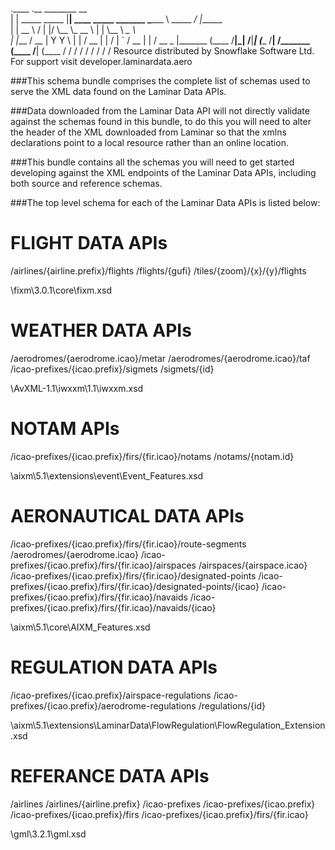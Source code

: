 .____                   .__                      ________          __          
|    |   _____    _____ |__| ____ _____ _______  \______ \ _____ _/  |______   
|    |   \__  \  /     \|  |/    \\__  \\_  __ \  |    |  \\__  \\   __\__  \  
|    |___ / __ \|  Y Y  \  |   |  \/ __ \|  | \/  |    `   \/ __ \|  |  / __ \_
|_______ (____  /__|_|  /__|___|  (____  /__|    /_______  (____  /__| (____  /
        \/    \/      \/        \/     \/                \/     \/          \/ 
	Resource distributed by Snowflake Software Ltd. For support visit developer.laminardata.aero
		
###This schema bundle comprises the complete list of schemas used to serve the XML data found on the Laminar Data APIs.

###Data downloaded from the Laminar Data API will not directly validate against the schemas found in this bundle, 
to do this you will need to alter the header of the XML downloaded from Laminar so that the xmlns declarations point to a local resource rather than an online location.

###This bundle contains all the schemas you will need to get started developing against the XML endpoints of the Laminar Data APIs, including both source and reference schemas.

###The top level schema for each of the Laminar Data APIs is listed below:

FLIGHT DATA APIs
================

/airlines/{airline.prefix}/flights
/flights/{gufi}
/tiles/{zoom}/{x}/{y}/flights

\fixm\3.0.1\core\fixm.xsd

WEATHER DATA APIs
=================

/aerodromes/{aerodrome.icao}/metar
/aerodromes/{aerodrome.icao}/taf
/icao-prefixes/{icao.prefix}/sigmets
/sigmets/{id}

\AvXML-1.1\iwxxm\1.1\iwxxm.xsd

NOTAM APIs
==========

/icao-prefixes/{icao.prefix}/firs/{fir.icao}/notams
/notams/{notam.id}

\aixm\5.1\extensions\event\Event_Features.xsd

AERONAUTICAL DATA APIs
======================

/icao-prefixes/{icao.prefix}/firs/{fir.icao}/route-segments
/aerodromes/{aerodrome.icao}
/icao-prefixes/{icao.prefix}/firs/{fir.icao}/airspaces
/airspaces/{airspace.icao}
/icao-prefixes/{icao.prefix}/firs/{fir.icao}/designated-points
/icao-prefixes/{icao.prefix}/firs/{fir.icao}/designated-points/{icao}
/icao-prefixes/{icao.prefix}/firs/{fir.icao}/navaids
/icao-prefixes/{icao.prefix}/firs/{fir.icao}/navaids/{icao}

\aixm\5.1\core\AIXM_Features.xsd

REGULATION DATA APIs
====================

/icao-prefixes/{icao.prefix}/airspace-regulations
/icao-prefixes/{icao.prefix}/aerodrome-regulations
/regulations/{id}

\aixm\5.1\extensions\LaminarData\FlowRegulation\FlowRegulation_Extension.xsd

REFERANCE DATA APIs
===================

/airlines
/airlines/{airline.prefix}
/icao-prefixes
/icao-prefixes/{icao.prefix}
/icao-prefixes/{icao.prefix}/firs
/icao-prefixes/{icao.prefix}/firs/{fir.icao}

\gml\3.2.1\gml.xsd